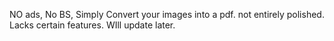 NO ads, No BS, Simply Convert your images into a pdf.
 not entirely polished. Lacks certain features. WIll update later.
